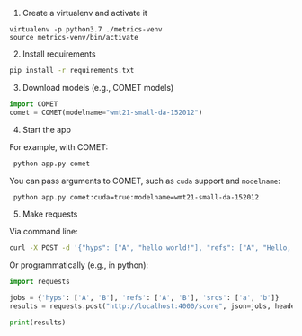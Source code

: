 1. Create a virtualenv and activate it

```
virtualenv -p python3.7 ./metrics-venv
source metrics-venv/bin/activate
```

2. Install requirements

```bash
pip install -r requirements.txt
```

3. Download models (e.g., COMET models)

```python
import COMET
comet = COMET(modelname="wmt21-small-da-152012")
```

4. Start the app

For example, with COMET:

```bash
 python app.py comet
```

You can pass arguments to COMET, such as `cuda` support and `modelname`:

```bash
 python app.py comet:cuda=true:modelname=wmt21-small-da-152012
```


5. Make requests

Via command line:

```bash
curl -X POST -d '{"hyps": ["A", "hello world!"], "refs": ["A", "Hello, World!"], "srcs": ["a", "Ola, mundo!"]}' -H "Content-Type: application/json" -v localhost:4000/score
```

Or programmatically (e.g., in python):

```python
import requests

jobs = {'hyps': ['A', 'B'], 'refs': ['A', 'B'], 'srcs': ['a', 'b']}
results = requests.post("http://localhost:4000/score", json=jobs, headers={'Content-Type': 'application/json'}).json()

print(results)
```
